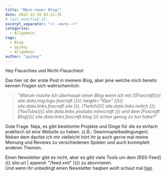 ```yaml
---
title: "Mein neuer Blog!"
date: 2022-12-18 03:11:35
# last_modified_at:
excerpt_separator: "<!--more-->"
categories:
  - Allgemein
tags:
  - Blog
  - Spikey
  - Allgemein
author: "spikey"
---
```


Hey Flauschies und Nicht-Flauschies!

Das hier ist der erste Post in meinem Blog, aber jene welche mich bereits kennen Fragen sich wahrscheinlich:
> "*Warum mache ich überhaupt einen Blog wenn ich mit 
> [![Foxcraft]({{ site.data.img.logo.foxcraft }}){: height="10px" }]({{ site.data.links.foxcraft.site }}),
> [Twitch]({{ site.data.links.twitch }}),
> [YouTube]({{ site.data.links.youtube.minecraft }})
> und dem
> [Foxcraft Blog]({{ site.data.links.foxcraft.blog }})
> schon genug zu tun habe?*"

<!--more-->

Gute Frage. Naja, es gibt bestimmte Projekte und Dinge für die es einfach praktisch ist eine Website zu haben. (z.B.: Gewinnspielbedingungen).\
Neben dem dachte ich mir vielleicht hört ihr ja auch gerne mal meine Meinung und Reviews zu verschiedenen Spielen und auch kommplett anderen Themen.

Einen Newsletter gibt es nicht, aber es gibt viele Tools um dem [RSS-Feed]({{ site.url | append: "/feed.xml" }})) zu abonnieren.\
Und wenn ihr unbedingt einen Newsletter haqben wollt schaut mal [hier](https://spikey.biz/g2he9).